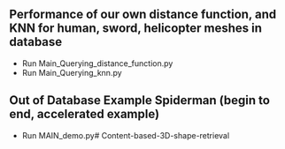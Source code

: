 ## Performance of our own distance function, and KNN for human, sword, helicopter meshes in database
- Run Main_Querying_distance_function.py
- Run Main_Querying_knn.py

## Out of Database Example Spiderman (begin to end, accelerated example)
- Run MAIN_demo.py# Content-based-3D-shape-retrieval